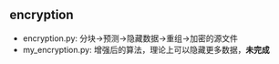 ## encryption

- encryption.py: 分块->预测->隐藏数据->重组->加密的源文件
- my_encryption.py: 增强后的算法，理论上可以隐藏更多数据，**未完成**